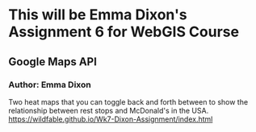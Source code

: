# This will be Emma Dixon's Assignment 6 for WebGIS Course
## Google Maps API 
### Author: Emma Dixon

Two heat maps that you can toggle back and forth between to show the relationship between rest stops and McDonald's in the USA. 
<https://wildfable.github.io/Wk7-Dixon-Assignment/index.html>